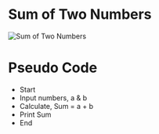 # Sum of Two Numbers

![Sum of Two Numbers](https://github.com/Swapnadip2005/Java_DSA_Insider/assets/149895037/32de7f3f-251a-4fee-926b-d2ecf7fbd6cc)

# Pseudo Code

- Start
- Input numbers, a & b
- Calculate, Sum = a + b
- Print Sum
- End 
